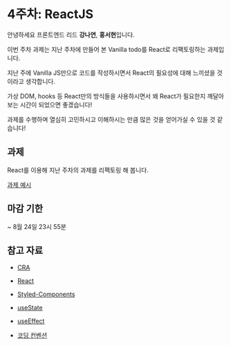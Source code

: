 # 4주차: ReactJS

안녕하세요 프론트엔드 리드 **강나연**, **홍서현**입니다.

이번 주차 과제는 지난 주차에 만들어 본 Vanilla todo를 React로 리팩토링하는 과제입니다.

지난 주에 Vanilla JS만으로 코드를 작성하시면서 React의 필요성에 대해 느끼셨을 것이라고 생각합니다.

가상 DOM, hooks 등 React만의 방식들을 사용하시면서 왜 React가 필요한지 깨달아 보는 시간이 되었으면 좋겠습니다!

과제를 수행하며 열심히 고민하시고 이해하시는 만큼 많은 것을 얻어가실 수 있을 것 같습니다!

## 과제

React를 이용해 지난 주차의 과제를 리팩토링 해 봅니다.

[과제 예시](https://react-todo-16th-kongnayeon.vercel.app/)

## 마감 기한

~ 8월 24일 23시 55분

## 참고 자료

- [CRA](https://create-react-app.dev/docs/getting-started/)

- [React](https://ko.legacy.reactjs.org/docs/hello-world.html)

- [Styled-Components](https://styled-components.com/)

- [useState](https://ko.legacy.reactjs.org/docs/hooks-state.html)

- [useEffect](https://legacy.reactjs.org/docs/hooks-effect.html)

- [코딩 컨벤션](https://ui.toast.com/fe-guide/ko_CODING-CONVENTION)
